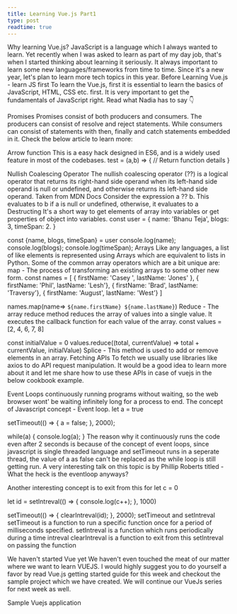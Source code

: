 ```yaml
---
title: Learning Vue.js Part1
type: post
readtime: true
---
```


Why learning Vue.js?
JavaScript is a language which I always wanted to learn. Yet recently when I was asked to learn as part of my day job, that's when I started thinking about learning it seriously. It always important to learn some new languages/frameworks from time to time. Since it's a new year, let's plan to learn more tech topics in this year.
Before Learning Vue.js - learn JS first
To learn the Vue.js, first it is essential to learn the basics of JavaScript, HTML, CSS etc. first. 
It is very  important to  get the fundamentals of JavaScript right.
Read what Nadia has to say 👇


Promises
Promises consist of both producers and consumers. The producers can consist of resolve and reject statements. While consumers can consist of statements with then, finally and catch statements embedded in it. Check the below article to learn more:




Arrow function
This is a easy hack designed in ES6, and is a widely used feature in most of the codebases.
test = (a,b) => {
// Return function details
}

Nullish Coalescing Operator
The nullish coalescing operator (??) is a logical operator that returns its right-hand side operand when its left-hand side operand is null or undefined, and otherwise returns its left-hand side operand.
Taken from MDN Docs
Consider the expression a ?? b. This evaluates to b if a is null or undefined, otherwise, it evaluates to a
Destructing
It's a short way to get elements of array into variables or get properties of object into variables.
const user = {
    name: 'Bhanu Teja',
    blogs: 3,
    timeSpan: 2.
}

const {name, blogs, timeSpan} = user
console.log(name);
console.log(blogs);
console.log(timeSpan);
Arrays 
Like any languages, a list of like elements is represented using Arrays which are equivalent to lists in Python. Some of the common array operators which are a bit unique are:
map - The process of transforming an existing arrays to some other new form. 
const names = [
    { firstName: 'Casey ', lastName: 'Jones' },
    { firstName: 'Phil', lastName: 'Lesh'},
    { firstName: 'Brad', lastName: 'Traversy'},
    { firstName: 'August', lastName: 'West'}
]

names.map(name=> `${name.firstName} ${name.lastName}`)
Reduce - The array reduce method reduces the array of values into a single value. It executes the callback function for each value of the array.
const values = [2, 4, 6, 7, 8]

const initialValue = 0
values.reduce((total, currentValue) => total + currentValue, initialValue)
Splice - This method is used to add or remove elements in an array.
Fetching APIs
To fetch we usually use libraries like axios to do API request manipulation. It would be a good idea to learn more about it and let me share how to use these APIs in case of vuejs in the below cookbook example.


Event Loops
continuously running programs without waiting, so the web browser wont' be waiting infinitely long for a process to end. The concept of Javascript concept - Event loop.
let a = true

setTimeout(() => {
    a = false;
}, 2000);

while(a) {
    console.log(a);
    }
The reason why it continuously runs the code even after 2 seconds is because of the concept of event loops, since javascript is single threaded language and setTimeout runs in a seperate thread, the value of a as false can't be replaced as the while loop is still getting run.
A very interesting talk on this topic is by Phillip Roberts titled - What the heck is the eventloop anyways?

Another interesting concept is to exit from this for 
let c = 0

let id = setIntreval(() => {
    console.log(c++);
}, 1000)

setTimeout(() => {
    clearIntreval(id);
}, 2000);
setTimeout and setIntreval
setTimeout is a function to run a specific function once for a period of milliseconds specified.
setIntreval is a function which runs periodically during a time intreval
clearIntreval is a function to exit from this setIntreval on passing the function

We haven't started Vue yet
We haven't even touched the meat of our matter where we want to learn VUEJS. I would highly suggest you to do yourself a favor by read Vue.js getting started guide for this week and checkout the sample project which we have created. We will continue our VueJs series for next week as well.

Sample Vuejs application


